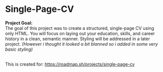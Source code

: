 # Single-Page-CV
**Project Goal:** 
<BR>The goal of this project was to create a structured, single-page CV using only HTML. You will focus on laying out your education, skills, and career history in a clean, semantic manner. Styling will be addressed in a later project. _(However i thought it looked a bit blanned so i added in some very basic styling)_

<BR>This is created for: https://roadmap.sh/projects/single-page-cv
